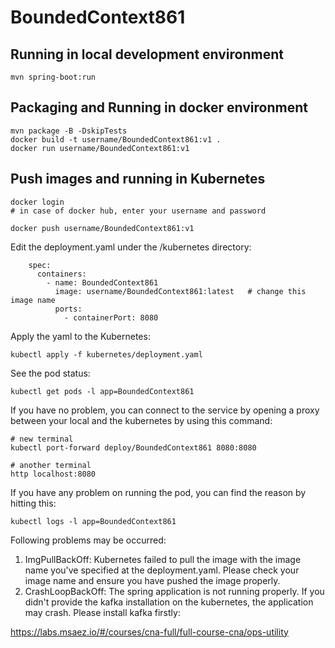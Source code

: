 # BoundedContext861

## Running in local development environment

```
mvn spring-boot:run
```

## Packaging and Running in docker environment

```
mvn package -B -DskipTests
docker build -t username/BoundedContext861:v1 .
docker run username/BoundedContext861:v1
```

## Push images and running in Kubernetes

```
docker login 
# in case of docker hub, enter your username and password

docker push username/BoundedContext861:v1
```

Edit the deployment.yaml under the /kubernetes directory:
```
    spec:
      containers:
        - name: BoundedContext861
          image: username/BoundedContext861:latest   # change this image name
          ports:
            - containerPort: 8080

```

Apply the yaml to the Kubernetes:
```
kubectl apply -f kubernetes/deployment.yaml
```

See the pod status:
```
kubectl get pods -l app=BoundedContext861
```

If you have no problem, you can connect to the service by opening a proxy between your local and the kubernetes by using this command:
```
# new terminal
kubectl port-forward deploy/BoundedContext861 8080:8080

# another terminal
http localhost:8080
```

If you have any problem on running the pod, you can find the reason by hitting this:
```
kubectl logs -l app=BoundedContext861
```

Following problems may be occurred:

1. ImgPullBackOff:  Kubernetes failed to pull the image with the image name you've specified at the deployment.yaml. Please check your image name and ensure you have pushed the image properly.
1. CrashLoopBackOff: The spring application is not running properly. If you didn't provide the kafka installation on the kubernetes, the application may crash. Please install kafka firstly:

https://labs.msaez.io/#/courses/cna-full/full-course-cna/ops-utility

